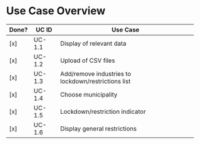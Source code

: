 # Use Case Overview

| Done? | UC ID  | Use Case                                            |
|-------|--------|-----------------------------------------------------|
| [x]     | UC-1.1 | Display of relevant data                            |
| [x]     | UC-1.2 | Upload of CSV files                                 |
| [x]     | UC-1.3 | Add/remove industries to lockdown/restrictions list |
| [x]     | UC-1.4 | Choose municipality                                 |
| [x]     | UC-1.5 | Lockdown/restriction indicator                      |
| [x]     | UC-1.6 | Display general restrictions                        |
